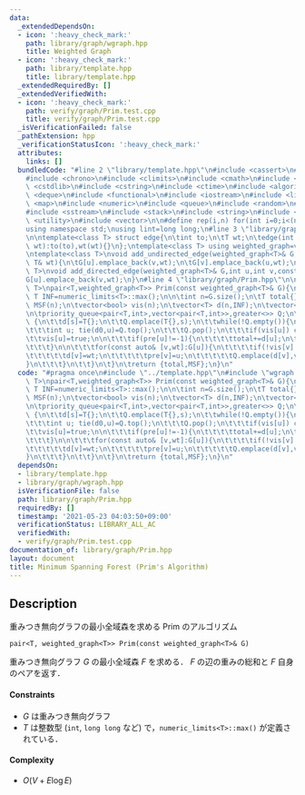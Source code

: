 ```yaml
---
data:
  _extendedDependsOn:
  - icon: ':heavy_check_mark:'
    path: library/graph/wgraph.hpp
    title: Weighted Graph
  - icon: ':heavy_check_mark:'
    path: library/template.hpp
    title: library/template.hpp
  _extendedRequiredBy: []
  _extendedVerifiedWith:
  - icon: ':heavy_check_mark:'
    path: verify/graph/Prim.test.cpp
    title: verify/graph/Prim.test.cpp
  _isVerificationFailed: false
  _pathExtension: hpp
  _verificationStatusIcon: ':heavy_check_mark:'
  attributes:
    links: []
  bundledCode: "#line 2 \"library/template.hpp\"\n#include <cassert>\n#include <cctype>\n\
    #include <chrono>\n#include <climits>\n#include <cmath>\n#include <cstdio>\n#include\
    \ <cstdlib>\n#include <cstring>\n#include <ctime>\n#include <algorithm>\n#include\
    \ <deque>\n#include <functional>\n#include <iostream>\n#include <limits>\n#include\
    \ <map>\n#include <numeric>\n#include <queue>\n#include <random>\n#include <set>\n\
    #include <sstream>\n#include <stack>\n#include <string>\n#include <tuple>\n#include\
    \ <utility>\n#include <vector>\n\n#define rep(i,n) for(int i=0;i<(n);i++)\n\n\
    using namespace std;\nusing lint=long long;\n#line 3 \"library/graph/wgraph.hpp\"\
    \n\ntemplate<class T> struct edge{\n\tint to;\n\tT wt;\n\tedge(int to,const T&\
    \ wt):to(to),wt(wt){}\n};\ntemplate<class T> using weighted_graph=vector<vector<edge<T>>>;\n\
    \ntemplate<class T>\nvoid add_undirected_edge(weighted_graph<T>& G,int u,int v,const\
    \ T& wt){\n\tG[u].emplace_back(v,wt);\n\tG[v].emplace_back(u,wt);\n}\n\ntemplate<class\
    \ T>\nvoid add_directed_edge(weighted_graph<T>& G,int u,int v,const T& wt){\n\t\
    G[u].emplace_back(v,wt);\n}\n#line 4 \"library/graph/Prim.hpp\"\n\ntemplate<class\
    \ T>\npair<T,weighted_graph<T>> Prim(const weighted_graph<T>& G){\n\tconstexpr\
    \ T INF=numeric_limits<T>::max();\n\n\tint n=G.size();\n\tT total{};\n\tweighted_graph<T>\
    \ MSF(n);\n\tvector<bool> vis(n);\n\tvector<T> d(n,INF);\n\tvector<int> pre(n,-1);\n\
    \n\tpriority_queue<pair<T,int>,vector<pair<T,int>>,greater<>> Q;\n\trep(s,n) if(!vis[s])\
    \ {\n\t\td[s]=T{};\n\t\tQ.emplace(T{},s);\n\t\twhile(!Q.empty()){\n\t\t\tT d0;\n\
    \t\t\tint u; tie(d0,u)=Q.top();\n\t\t\tQ.pop();\n\t\t\tif(vis[u]) continue;\n\t\
    \t\tvis[u]=true;\n\n\t\t\tif(pre[u]!=-1){\n\t\t\t\ttotal+=d[u];\n\t\t\t\tadd_undirected_edge(MSF,u,pre[u],d[u]);\n\
    \t\t\t}\n\n\t\t\tfor(const auto& [v,wt]:G[u]){\n\t\t\t\tif(!vis[v] && d[v]>wt){\n\
    \t\t\t\t\td[v]=wt;\n\t\t\t\t\tpre[v]=u;\n\t\t\t\t\tQ.emplace(d[v],v);\n\t\t\t\t\
    }\n\t\t\t}\n\t\t}\n\t}\n\treturn {total,MSF};\n}\n"
  code: "#pragma once\n#include \"../template.hpp\"\n#include \"wgraph.hpp\"\n\ntemplate<class\
    \ T>\npair<T,weighted_graph<T>> Prim(const weighted_graph<T>& G){\n\tconstexpr\
    \ T INF=numeric_limits<T>::max();\n\n\tint n=G.size();\n\tT total{};\n\tweighted_graph<T>\
    \ MSF(n);\n\tvector<bool> vis(n);\n\tvector<T> d(n,INF);\n\tvector<int> pre(n,-1);\n\
    \n\tpriority_queue<pair<T,int>,vector<pair<T,int>>,greater<>> Q;\n\trep(s,n) if(!vis[s])\
    \ {\n\t\td[s]=T{};\n\t\tQ.emplace(T{},s);\n\t\twhile(!Q.empty()){\n\t\t\tT d0;\n\
    \t\t\tint u; tie(d0,u)=Q.top();\n\t\t\tQ.pop();\n\t\t\tif(vis[u]) continue;\n\t\
    \t\tvis[u]=true;\n\n\t\t\tif(pre[u]!=-1){\n\t\t\t\ttotal+=d[u];\n\t\t\t\tadd_undirected_edge(MSF,u,pre[u],d[u]);\n\
    \t\t\t}\n\n\t\t\tfor(const auto& [v,wt]:G[u]){\n\t\t\t\tif(!vis[v] && d[v]>wt){\n\
    \t\t\t\t\td[v]=wt;\n\t\t\t\t\tpre[v]=u;\n\t\t\t\t\tQ.emplace(d[v],v);\n\t\t\t\t\
    }\n\t\t\t}\n\t\t}\n\t}\n\treturn {total,MSF};\n}\n"
  dependsOn:
  - library/template.hpp
  - library/graph/wgraph.hpp
  isVerificationFile: false
  path: library/graph/Prim.hpp
  requiredBy: []
  timestamp: '2021-05-23 04:03:50+09:00'
  verificationStatus: LIBRARY_ALL_AC
  verifiedWith:
  - verify/graph/Prim.test.cpp
documentation_of: library/graph/Prim.hpp
layout: document
title: Minimum Spanning Forest (Prim's Algorithm)
---
```


## Description
重みつき無向グラフの最小全域森を求める Prim のアルゴリズム
```
pair<T, weighted_graph<T>> Prim(const weighted_graph<T>& G)
```
重みつき無向グラフ $G$ の最小全域森 $F$ を求める．
$F$ の辺の重みの総和と $F$ 自身のペアを返す．

#### Constraints
- $G$ は重みつき無向グラフ
- $T$ は整数型 (``int``, ``long long`` など) で，``numeric_limits<T>::max()`` が定義されている．

#### Complexity
- $O(V+E\log E)$
